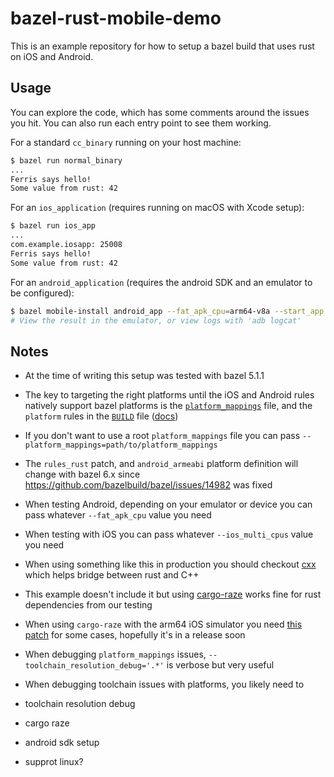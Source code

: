 # bazel-rust-mobile-demo

This is an example repository for how to setup a bazel build that uses
rust on iOS and Android.

## Usage

You can explore the code, which has some comments around the issues you
hit. You can also run each entry point to see them working.

For a standard `cc_binary` running on your host machine:

```sh
$ bazel run normal_binary
...
Ferris says hello!
Some value from rust: 42
```

For an `ios_application` (requires running on macOS with Xcode setup):

```sh
$ bazel run ios_app
...
com.example.iosapp: 25008
Ferris says hello!
Some value from rust: 42
```

For an `android_application` (requires the android SDK and an emulator
to be configured):

```sh
$ bazel mobile-install android_app --fat_apk_cpu=arm64-v8a --start_app
# View the result in the emulator, or view logs with 'adb logcat'
```

## Notes

- At the time of writing this setup was tested with bazel 5.1.1
- The key to targeting the right platforms until the iOS and Android
  rules natively support bazel platforms is the
  [`platform_mappings`](platform_mappings) file, and the `platform`
  rules in the [`BUILD`](BUILD) file
  ([docs](https://bazel.build/concepts/platforms-intro#platform-mappings))
- If you don't want to use a root `platform_mappings` file you can pass
  `--platform_mappings=path/to/platform_mappings`
- The `rules_rust` patch, and `android_armeabi` platform definition will
  change with bazel 6.x since
  https://github.com/bazelbuild/bazel/issues/14982 was fixed
- When testing Android, depending on your emulator or device you can
  pass whatever `--fat_apk_cpu` value you need
- When testing with iOS you can pass whatever `--ios_multi_cpus` value
  you need
- When using something like this in production you should checkout
  [cxx](https://github.com/dtolnay/cxx) which helps bridge between rust
  and C++
- This example doesn't include it but using
  [cargo-raze](https://github.com/google/cargo-raze/) works fine for
  rust dependencies from our testing
- When using `cargo-raze` with the arm64 iOS simulator you need [this
  patch](https://github.com/google/cargo-raze/pull/484) for some cases,
  hopefully it's in a release soon
- When debugging `platform_mappings` issues,
  `--toolchain_resolution_debug='.*'` is verbose but very useful

- When debugging toolchain issues with platforms, you likely need to

- toolchain resolution debug
- cargo raze
- android sdk setup

- supprot linux?
